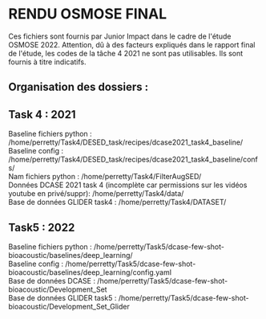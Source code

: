 # RENDU OSMOSE FINAL 

Ces fichiers sont fournis par Junior Impact dans le cadre de l'étude OSMOSE 2022.
Attention, dû à des facteurs expliqués dans le rapport final de l'étude, les codes de la tâche 4 2021 ne sont pas utilisables. Ils sont fournis à titre indicatifs.

## Organisation des dossiers : 

## Task 4 : 2021

Baseline fichiers python : /home/perretty/Task4/DESED_task/recipes/dcase2021_task4_baseline/  
Baseline config : /home/perretty/Task4/DESED_task/recipes/dcase2021_task4_baseline/confs/  
Nam fichiers python : /home/perretty/Task4/FilterAugSED/  
Données DCASE 2021 task 4 (incomplète car permissions sur les vidéos youtube en privé/suppr): /home/perretty/Task4/data/  
Base de données GLIDER task4 : /home/perretty/Task4/DATASET/  

## Task5 : 2022
Baseline fichiers python : /home/perretty/Task5/dcase-few-shot-bioacoustic/baselines/deep_learning/  
Baseline config : /home/perretty/Task5/dcase-few-shot-bioacoustic/baselines/deep_learning/config.yaml  
Base de données DCASE : /home/perretty/Task5/dcase-few-shot-bioacoustic/Development_Set  
Base de données GLIDER task5 : /home/perretty/Task5/dcase-few-shot-bioacoustic/Development_Set_Glider  
